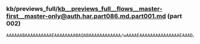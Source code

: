 ### kb/previews_full/kb__previews_full__flows__master-first__master-only@auth.har.part086.md.part001.md (part 002)

```md
AAAAAABAAAAAAAAAAEAAAAAAAABAQABAAAAAAAAAAAA/wAAAAEAAAAAAAAAAAAAAAEAAAD/AAAAAQAAAAAAAAAAAAAAA
```

```
